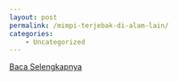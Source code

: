 ```yaml
---
layout: post
permalink: /mimpi-terjebak-di-alam-lain/
categories:
    - Uncategorized
---
```


[Baca Selengkapnya](/05)